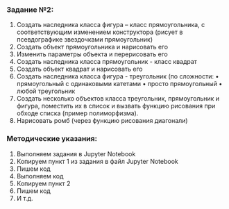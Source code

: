 ### Задание №2:
1.	Создать наследника класса фигура – класс прямоугольника, с соответствующим изменением конструктора (рисует в псевдографике звездочками прямоугольник)
2.	Создать объект прямоугольника и нарисовать его
3.	Изменить параметры объекта и перерисовать его
4.	Создать наследника класса прямоугольник - класс квадрат
5.	Создать объект квадрат и нарисовать его
6.	Создать наследника класса фигура - треугольник (по сложности:
•	прямоугольный с одинаковыми катетами 
•	просто прямоугольный 
•	любой треугольник
7.	Создать несколько объектов класса треугольник, прямоугольник и фигура, поместить их в список и вызвать функцию рисования при обходе списка (пример полиморфизма).
8.	Нарисовать ромб (через функцию рисования диагонали)

### Методические указания:
1. Выполняем задания в Jupyter Notebook
2. Копируем пункт 1 из задания в файл Jupyter Notebook
3. Пишем код
4. Выполняем код
5. Копируем пункт 2
6. Пишем код
7. И т.д.
